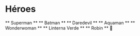 # Héroes 

** Superman **
** Batman ** 
** Daredevil **
** Aquaman **
** Wonderwoman **
** Linterna Verde **
** Robin **
:eggplant:
